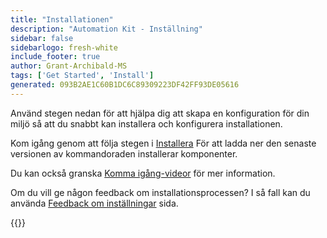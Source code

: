 ```yaml
---
title: "Installationen"
description: "Automation Kit - Inställning"
sidebar: false
sidebarlogo: fresh-white
include_footer: true
author: Grant-Archibald-MS
tags: ['Get Started', 'Install']
generated: 093B2AE1C60B1DC6C89309223DF42FF93DE05616
---
```


Använd stegen nedan för att hjälpa dig att skapa en konfiguration för din miljö så att du snabbt kan installera och konfigurera installationen.

Kom igång genom att följa stegen i <a href='/get-started/install' target='_blank'>Installera</a> För att ladda ner den senaste versionen av kommandoraden installerar komponenter.

Du kan också granska <a href='/get-started/videos' target='_blank'>Komma igång-videor</a> för mer information.

Om du vill ge någon feedback om installationsprocessen? I så fall kan du använda [Feedback om inställningar](/sv/get-started/setup-feedback) sida.

{{<questions name="/content/sv/get-started/setup.json" completed="Tack för att du har slutfört installationsstegen" showNavigationButtons=true locale="sv">}}
